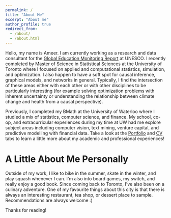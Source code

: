 ```yaml
---
permalink: /
title: "About Me"
excerpt: "About me"
author_profile: true
redirect_from: 
  - /about/
  - /about.html
---
```


Hello, my name is Ameer. I am currently working as a research and data consultant for the [Global Education Monitoring Report](https://en.unesco.org/gem-report/) at UNESCO. I recently completed by Master of Science in Statistical Sciences at the University of Toronto where I focused on applied and computational statistics, simulation, and optimization. I also happen to have a soft spot for causal inference, graphical models, and networks in general. Typically, I find the intersection of these areas either with each other or with other disciplines to be particularly interesting (for example solving optimization problems with inherent uncertainty or understanding the relationship between climate change and health from a causal perspective). 

Previously, I completed my BMath at the University of Waterloo where I studied a mix of statistics, computer science, and finance. My school, co-op, and extracurricular experiences during my time at UW had me explore subject areas including computer vision, text mining, venture capital, and predictive modelling with financial data. Take a look at the [Portfolio](https://ameerd.github.io/portfolio) and [CV](https://ameerd.github.io/CV) tabs to learn a little more about my academic and professional experiences!

A Little About Me Personally
======
Outside of my work, I like to bike in the summer, skate in the winter, and play squash whenever I can. I'm also into board games, my switch, and really enjoy a good book. Since coming back to Toronto, I've also been on a culinary adventure. One of my favourite things about this city is that there is always an interesting restaurant, tea shop, or dessert place to sample. Recommendations are always welcome :) 

Thanks for reading!
